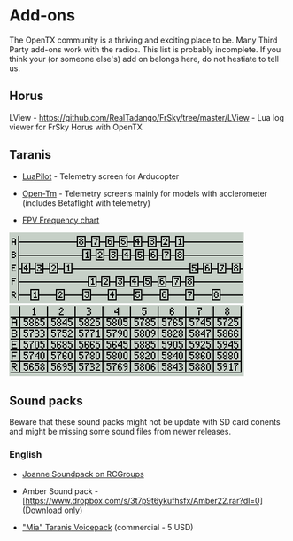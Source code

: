 # Add-ons

The OpenTX community is a thriving and exciting place to be.  Many
Third Party add-ons work with the radios. This list is probably
incomplete. If you think your (or someone else's) add on belongs here,
do not hestiate to tell us.


## Horus
LView - https://github.com/RealTadango/FrSky/tree/master/LView - Lua log viewer for FrSky Horus with OpenTX

## Taranis
* [LuaPilot](https://github.com/ilihack/LuaPilot_Taranis_Telemetry) - Telemetry screen for Arducopter

* [Open-Tm](https://github.com/resourcepool/open-tm) - Telemetry screens
mainly for models with acclerometer (includes Betaflight with telemetry)

* [FPV Frequency chart](https://github.com/darsor/opentx-frequency-chart)

![](images/x9-freq1.png) ![](images/x9-freq2.png)

## Sound packs

Beware that these sound packs might not be update with SD card conents and might be missing some sound files from newer releases.

### English
* [Joanne Soundpack on RCGroups](https://www.rcgroups.com/forums/showthread.php?2888433-OpenTX-Soundpack-Joanne) 

* Amber Sound pack - [https://www.dropbox.com/s/3t7p9t6ykufhsfx/Amber22.rar?dl=0](Download only)

* ["Mia" Taranis Voicepack](https://miawinther.bandcamp.com/album/mia-taranis-voicepack) (commercial - 5 USD)
